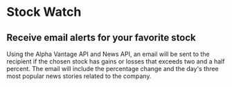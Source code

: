 # Stock Watch

## Receive email alerts for your favorite stock

Using the Alpha Vantage API and News API, an email will be sent to the recipient if the chosen stock has gains or losses that exceeds two and a half percent. The email will include the percentage change and the day's three most popular news stories related to the company.
